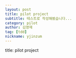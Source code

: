 ```yaml
---
layout: post
title: pilot project
subtitle: 테스트로 작성해봤습니다...
category: pilot
author: 김영재
tag: [tdd]
nickname: yjinzum
---
```


title: pilot project
